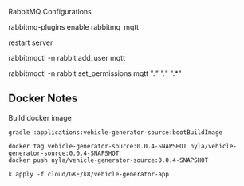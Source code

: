 

RabbitMQ Configurations

rabbitmq-plugins enable rabbitmq_mqtt

restart server



rabbitmqctl -n rabbit add_user mqtt

rabbitmqctl -n rabbit set_permissions mqtt ".*" ".*" ".*"



## Docker Notes


Build docker image

```shell
gradle :applications:vehicle-generator-source:bootBuildImage
```

```shell script
docker tag vehicle-generator-source:0.0.4-SNAPSHOT nyla/vehicle-generator-source:0.0.4-SNAPSHOT 
docker push nyla/vehicle-generator-source:0.0.4-SNAPSHOT
```


```shell
k apply -f cloud/GKE/k8/vehicle-generator-app
```


